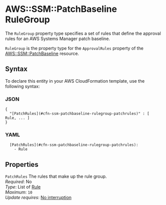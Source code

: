 # AWS::SSM::PatchBaseline RuleGroup<a name="aws-properties-ssm-patchbaseline-rulegroup"></a>

The `RuleGroup` property type specifies a set of rules that define the approval rules for an AWS Systems Manager patch baseline\.

 `RuleGroup` is the property type for the `ApprovalRules` property of the [AWS::SSM::PatchBaseline](https://docs.aws.amazon.com/AWSCloudFormation/latest/UserGuide/aws-resource-ssm-patchbaseline.html) resource\. 

## Syntax<a name="aws-properties-ssm-patchbaseline-rulegroup-syntax"></a>

To declare this entity in your AWS CloudFormation template, use the following syntax:

### JSON<a name="aws-properties-ssm-patchbaseline-rulegroup-syntax.json"></a>

```
{
  "[PatchRules](#cfn-ssm-patchbaseline-rulegroup-patchrules)" : [ Rule, ... ]
}
```

### YAML<a name="aws-properties-ssm-patchbaseline-rulegroup-syntax.yaml"></a>

```
  [PatchRules](#cfn-ssm-patchbaseline-rulegroup-patchrules): 
    - Rule
```

## Properties<a name="aws-properties-ssm-patchbaseline-rulegroup-properties"></a>

`PatchRules`  <a name="cfn-ssm-patchbaseline-rulegroup-patchrules"></a>
The rules that make up the rule group\.  
*Required*: No  
*Type*: List of [Rule](aws-properties-ssm-patchbaseline-rule.md)  
*Maximum*: `10`  
*Update requires*: [No interruption](https://docs.aws.amazon.com/AWSCloudFormation/latest/UserGuide/using-cfn-updating-stacks-update-behaviors.html#update-no-interrupt)